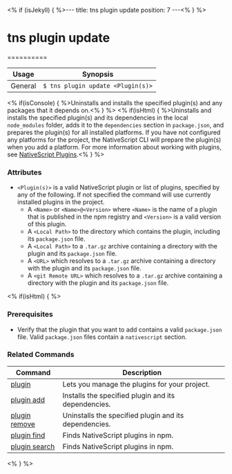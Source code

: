 <% if (isJekyll) { %>---
title: tns plugin update
position: 7
---<% } %>
# tns plugin update
==========

Usage | Synopsis
------|-------
General | `$ tns plugin update <Plugin(s)>`

<% if(isConsole) { %>Uninstalls and installs the specified plugin(s) and any packages that it depends on.<% } %>
<% if(isHtml) { %>Uninstalls and installs the specified plugin(s) and its dependencies in the local `node_modules` folder, adds it to the `dependencies` section in `package.json`, and prepares the plugin(s) for all installed platforms. If you have not configured any platforms for the project, the NativeScript CLI will prepare the plugin(s) when you add a platform. For more information about working with plugins, see [NativeScript Plugins](https://github.com/NativeScript/nativescript-cli/blob/master/PLUGINS.md).<% } %>

### Attributes

* `<Plugin(s)>` is a valid NativeScript plugin or list of plugins, specified by any of the following. If not specified the command will use currently installed plugins in the project.
    * A `<Name>` or `<Name>@<Version>` where `<Name>` is the name of a plugin that is published in the npm registry and `<Version>` is a valid version of this plugin.
    * A `<Local Path>` to the directory which contains the plugin, including its `package.json` file.
    * A `<Local Path>` to a `.tar.gz` archive containing a directory with the plugin and its `package.json` file.
    * A `<URL>` which resolves to a `.tar.gz` archive containing a directory with the plugin and its `package.json` file.
    * A `<git Remote URL>` which resolves to a `.tar.gz` archive containing a directory with the plugin and its `package.json` file.

<% if(isHtml) { %>
### Prerequisites

* Verify that the plugin that you want to add contains a valid `package.json` file. Valid `package.json` files contain a `nativescript` section.

### Related Commands

Command | Description
----------|----------
[plugin](plugin.html) | Lets you manage the plugins for your project.
[plugin add](plugin-add.html) | Installs the specified plugin and its dependencies.
[plugin remove](plugin-remove.html) | Uninstalls the specified plugin and its dependencies.
[plugin find](plugin-find.html) | Finds NativeScript plugins in npm.
[plugin search](plugin-search.html) | Finds NativeScript plugins in npm.
<% } %>
